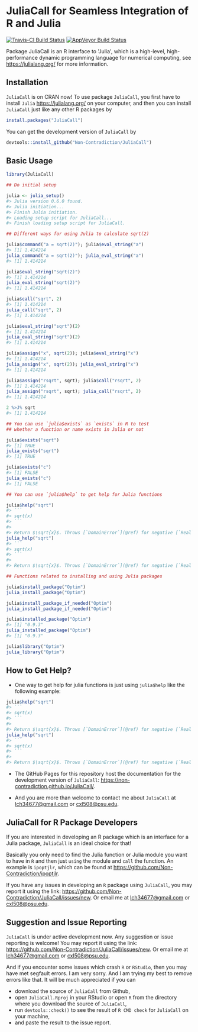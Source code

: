 
<!-- README.md is generated from README.Rmd. Please edit that file -->
JuliaCall for Seamless Integration of R and Julia
=================================================

[![Travis-CI Build Status](https://travis-ci.org/Non-Contradiction/JuliaCall.svg?branch=master)](https://travis-ci.org/Non-Contradiction/JuliaCall) [![AppVeyor Build Status](https://ci.appveyor.com/api/projects/status/github/Non-Contradiction/JuliaCall?branch=master&svg=true)](https://ci.appveyor.com/project/Non-Contradiction/JuliaCall)

Package JuliaCall is an R interface to 'Julia', which is a high-level, high-performance dynamic programming language for numerical computing, see <https://julialang.org/> for more information.

Installation
------------

`JuliaCall` is on CRAN now! To use package `JuliaCall`, you first have to install `Julia` <https://julialang.org/> on your computer, and then you can install `JuliaCall` just like any other R packages by

``` r
install.packages("JuliaCall")
```

You can get the development version of `JuliaCall` by

``` r
devtools::install_github("Non-Contradiction/JuliaCall")
```

Basic Usage
-----------

``` r
library(JuliaCall)

## Do initial setup

julia <- julia_setup()
#> Julia version 0.6.0 found.
#> Julia initiation...
#> Finish Julia initiation.
#> Loading setup script for JuliaCall...
#> Finish loading setup script for JuliaCall.

## Different ways for using Julia to calculate sqrt(2)

julia$command("a = sqrt(2)"); julia$eval_string("a")
#> [1] 1.414214
julia_command("a = sqrt(2)"); julia_eval_string("a")
#> [1] 1.414214

julia$eval_string("sqrt(2)")
#> [1] 1.414214
julia_eval_string("sqrt(2)")
#> [1] 1.414214

julia$call("sqrt", 2)
#> [1] 1.414214
julia_call("sqrt", 2)
#> [1] 1.414214

julia$eval_string("sqrt")(2)
#> [1] 1.414214
julia_eval_string("sqrt")(2)
#> [1] 1.414214

julia$assign("x", sqrt(2)); julia$eval_string("x")
#> [1] 1.414214
julia_assign("x", sqrt(2)); julia_eval_string("x")
#> [1] 1.414214

julia$assign("rsqrt", sqrt); julia$call("rsqrt", 2)
#> [1] 1.414214
julia_assign("rsqrt", sqrt); julia_call("rsqrt", 2)
#> [1] 1.414214

2 %>J% sqrt
#> [1] 1.414214

## You can use `julia$exists` as `exists` in R to test
## whether a function or name exists in Julia or not

julia$exists("sqrt")
#> [1] TRUE
julia_exists("sqrt")
#> [1] TRUE

julia$exists("c")
#> [1] FALSE
julia_exists("c")
#> [1] FALSE

## You can use `julia$help` to get help for Julia functions

julia$help("sqrt")
#> ```
#> sqrt(x)
#> ```
#> 
#> Return $\sqrt{x}$. Throws [`DomainError`](@ref) for negative [`Real`](@ref) arguments. Use complex negative arguments instead. The prefix operator `√` is equivalent to `sqrt`.
julia_help("sqrt")
#> ```
#> sqrt(x)
#> ```
#> 
#> Return $\sqrt{x}$. Throws [`DomainError`](@ref) for negative [`Real`](@ref) arguments. Use complex negative arguments instead. The prefix operator `√` is equivalent to `sqrt`.

## Functions related to installing and using Julia packages

julia$install_package("Optim")
julia_install_package("Optim")

julia$install_package_if_needed("Optim")
julia_install_package_if_needed("Optim")

julia$installed_package("Optim")
#> [1] "0.9.3"
julia_installed_package("Optim")
#> [1] "0.9.3"

julia$library("Optim")
julia_library("Optim")
```

How to Get Help?
----------------

-   One way to get help for julia functions is just using `julia$help` like the following example:

``` r
julia$help("sqrt")
#> ```
#> sqrt(x)
#> ```
#> 
#> Return $\sqrt{x}$. Throws [`DomainError`](@ref) for negative [`Real`](@ref) arguments. Use complex negative arguments instead. The prefix operator `√` is equivalent to `sqrt`.
julia_help("sqrt")
#> ```
#> sqrt(x)
#> ```
#> 
#> Return $\sqrt{x}$. Throws [`DomainError`](@ref) for negative [`Real`](@ref) arguments. Use complex negative arguments instead. The prefix operator `√` is equivalent to `sqrt`.
```

-   The GitHub Pages for this repository host the documentation for the development version of `JuliaCall`: <https://non-contradiction.github.io/JuliaCall/>.

-   And you are more than welcome to contact me about `JuliaCall` at <lch34677@gmail.com> or <cxl508@psu.edu>.

JuliaCall for R Package Developers
----------------------------------

If you are interested in developing an R package which is an interface for a Julia package, `JuliaCall` is an ideal choice for that!

Basically you only need to find the Julia function or Julia module you want to have in `R` and then just `using` the module and `call` the function. An example is `ipoptjlr`, which can be found at <https://github.com/Non-Contradiction/ipoptjlr>.

If you have any issues in developing an `R` package using `JuliaCall`, you may report it using the link: <https://github.com/Non-Contradiction/JuliaCall/issues/new>. Or email me at <lch34677@gmail.com> or <cxl508@psu.edu>.

Suggestion and Issue Reporting
------------------------------

`JuliaCall` is under active development now. Any suggestion or issue reporting is welcome! You may report it using the link: <https://github.com/Non-Contradiction/JuliaCall/issues/new>. Or email me at <lch34677@gmail.com> or <cxl508@psu.edu>.

And if you encounter some issues which crash `R` or `RStudio`, then you may have met segfault errors. I am very sorry. And I am trying my best to remove errors like that. It will be much appreciated if you can

-   download the source of `JuliaCall` from Github,
-   open `JuliaCall.Rproj` in your RStudio or open `R` from the directory where you download the source of `JuliaCall`,
-   run `devtools::check()` to see the result of `R CMD check` for `JuliaCall` on your machine,
-   and paste the result to the issue report.
